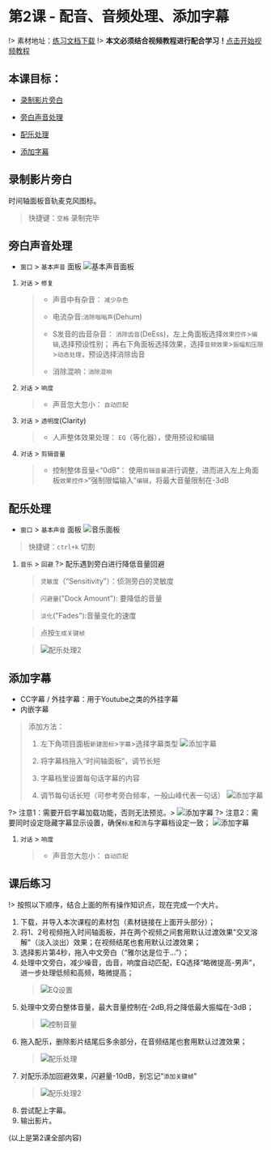 # 第2课 - 配音、音频处理、添加字幕

!> 素材地址：[练习文档下载](https://share.weiyun.com/5oonYxC)
!> **本文必须结合视频教程进行配合学习！**[点击开始视频教程](https://v.youku.com/v_show/id_XNTg2NDg3NDc2NA==.html)


## 本课目标：

*   [录制影片旁白](#录制影片旁白)

*   [旁白声音处理](#旁白声音处理)

*   [配乐处理](#配乐处理)

*   [添加字幕](#添加字幕)

## 录制影片旁白

时间轴面板音轨麦克风图标。

> 快捷键：`空格` 录制完毕

## 旁白声音处理

*   `窗口` > `基本声音` 面板
![基本声音面板](/pics/02_%E5%9F%BA%E7%A1%80%E5%A3%B0%E9%9F%B3.PNG)

1. `对话` > `修复`
    >
    > * 声音中有杂音： `减少杂色`
    >
    > * 电流杂音:`消除嗡嗡声`(Dehum)
    >
    > * S发音的齿音杂音： `消除齿音`(DeEss)，左上角面板选择`效果控件`>`编辑`,选择预设性别； 
    再右下角面板选择效果，选择`音频效果`>`振幅和压限`>`动态处理`，预设选择消除齿音
    >
    > * 消除混响：`消除混响`

2. `对话` > `响度`

    > * 声音忽大忽小： `自动匹配`

3. `对话` > `透明度`(Clarity)
   
    > * 人声整体效果处理： `EQ`（等化器），使用预设和编辑

4. `对话` > `剪辑音量`

    > * 控制整体音量<“0dB”： 使用`剪辑音量`进行调整，进而进入左上角面板`效果控件`>“强制限幅输入”`编辑`，将最大音量限制在-3dB


## 配乐处理

*   `窗口` > `基本声音` 面板
![音乐面板](/pics/02_基本声音面板.PNG)


> 快捷键：`ctrl+k` 切割

1. `音乐` > `回避`
    ?> 配乐遇到旁白进行降低音量回避
    
    > `灵敏度`（“Sensitivity”）：侦测旁白的灵敏度
    
    > `闪避量`("Dock Amount"): 要降低的音量

    > `淡化`("Fades"):音量变化的速度

    > 点按`生成关键帧`

    > ![配乐处理2](/pics/02_配乐处理2.PNG)

## 添加字幕

*  CC字幕 / 外挂字幕：用于Youtube之类的外挂字幕
*  内嵌字幕

> 添加方法：
> 1. 左下角项目面板`新建图标`>`字幕`>选择字幕类型
> ![添加字幕](/pics/02_添加字幕1.PNG)
> 
> 2. 将字幕档拖入“时间轴面板”，调节长短
> 3. 字幕档里设置每句话字幕的内容
> 4. 调节每句话长短（可参考旁白频率，一般山峰代表一句话）
> ![添加字幕](/pics/02_添加字幕2.PNG)
> 
?> 注意1：需要开启字幕加载功能，否则无法预览。> ![添加字幕](/pics/02_添加字幕3.PNG) 
?> 注意2：需要同时设定隐藏字幕显示设置，确保`标准`和`流`与字幕档设定一致； ![添加字幕](/pics/02_添加字幕4.PNG) 

1. `对话` > `响度`

    > * 声音忽大忽小： `自动匹配`

## 课后练习

!> 按照以下顺序，结合上面的所有操作知识点，现在完成一个大片。

1. 下载，并导入本次课程的素材包（素材链接在上面开头部分）；
2. 将1、2号视频拖入时间轴面板，并在两个视频之间套用默认过渡效果"交叉溶解"（淡入淡出）效果；在视频结尾也套用默认过渡效果；
3. 选择影片第4秒，拖入中文旁白（“雅尔达是位于...”）；
4. 处理中文旁白，减少噪音，齿音，响度自动匹配，EQ选择“略微提高-男声”，进一步处理低频和高频，略微提高；
    > ![EQ设置](/pics/02_EQ.PNG)
5. 处理中文旁白整体音量，最大音量控制在-2dB,将之降低最大振幅在-3dB；
    > ![控制音量](/pics/02_控制音量.PNG)
6. 拖入配乐，删除影片结尾后多余部分，在音频结尾也套用默认过渡效果；
    > ![配乐处理](/pics/02_配乐处理1.PNG)
7. 对配乐添加回避效果，闪避量-10dB，别忘记“`添加关键帧`”
    > ![配乐处理2](/pics/02_配乐处理2.PNG)
8. 尝试配上字幕。
9. 输出影片。

(以上是第2课全部内容)
